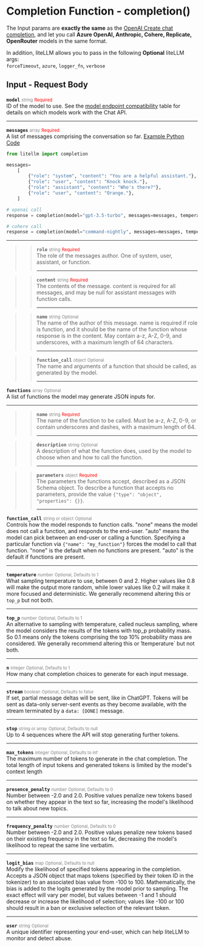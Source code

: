 # Completion Function - completion()
The Input params are **exactly the same** as the 
<a href="https://platform.openai.com/docs/api-reference/chat/create" target="_blank" rel="noopener noreferrer">OpenAI Create chat completion</a>, and let you call **Azure OpenAI, Anthropic, Cohere, Replicate, OpenRouter** models in the same format. 

In addition, liteLLM allows you to pass in the following **Optional** liteLLM args:<br>
`forceTimeout`, `azure`, `logger_fn`, `verbose`
 <!-- TODO: Add info about the following params -->

## Input - Request Body

**`model`**
<span style="color:gray; font-size: 0.8em;">string</span>  <span style="color:red; font-size: 0.8em;">Required</span><br>
ID of the model to use. See the <a href="https://litellm.readthedocs.io/en/latest/supported" target="_blank" rel="noopener noreferrer">model endpoint compatibility</a> table for details on which models work with the Chat API.

---

**`messages`**
<span style="color:gray; font-size: 0.8em;">array</span>  <span style="color:red; font-size: 0.8em;">Required</span><br>
<a></a>
A list of messages comprising the conversation so far. <a href="https://github.com/openai/openai-cookbook/blob/main/examples/How_to_format_inputs_to_ChatGPT_models.ipynb" target="_blank" rel="noopener noreferrer">Example Python Code</a>

```python
from litellm import completion

messages=
    [
        {"role": "system", "content": "You are a helpful assistant."},
        {"role": "user", "content": "Knock knock."},
        {"role": "assistant", "content": "Who's there?"},
        {"role": "user", "content": "Orange."},
    ]   

# openai call
response = completion(model="gpt-3.5-turbo", messages=messages, temperature=0)

# cohere call
response = completion(model="command-nightly", messages=messages, temperature=0)
```


---
>> **`role`**
>> <span style="color:gray; font-size: 0.8em;">string</span>  <span style="color:red; font-size: 0.8em;">Required</span><br>
>> The role of the messages author. One of system, user, assistant, or function.
>> <br>
>> 
>> ---

>> **`content`**
>> <span style="color:gray; font-size: 0.8em;">string</span>  <span style="color:red; font-size: 0.8em;">Required</span><br>
>> The contents of the message. content is required for all messages, and may be null for assistant messages with function calls.
>> <br>
>> 
>> ---

>> **`name`**
>> <span style="color:gray; font-size: 0.8em;">string</span>  <span style="color:gray; font-size: 0.8em;">Optional</span><br>
>> The name of the author of this message. name is required if role is function, and it should be the name of the function whose response is in the content. May contain a-z, A-Z, 0-9, and underscores, with a maximum length of 64 characters.
>> <br>
>> 
>> ---

>> **`function_call`**
>> <span style="color:gray; font-size: 0.8em;">object</span>  <span style="color:gray; font-size: 0.8em;">Optional</span><br>
>> The name and arguments of a function that should be called, as generated by the model.
>> <br>
>> 
>> ---

**`functions`**
<span style="color:gray; font-size: 0.8em;">array</span>  <span style="color:gray; font-size: 0.8em;">Optional</span><br>
A list of functions the model may generate JSON inputs for.
<br>

---
>> **`name`**
>> <span style="color:gray; font-size: 0.8em;">string</span>  <span style="color:red; font-size: 0.8em;">Required</span><br>
>> The name of the function to be called. Must be a-z, A-Z, 0-9, or contain underscores and dashes, with a maximum length of 64.
>> <br>
>> 
>> ---

>> **`description`**
>> <span style="color:gray; font-size: 0.8em;">string</span>  <span style="color:gray; font-size: 0.8em;">Optional</span><br>
>> A description of what the function does, used by the model to choose when and how to call the function.
>> <br>
>> 
>> ---

>> **`parameters`**
>> <span style="color:gray; font-size: 0.8em;">object</span>  <span style="color:red; font-size: 0.8em;">Required</span><br>
>> The parameters the functions accept, described as a JSON Schema object. 
>> To describe a function that accepts no parameters, provide the value `{"type": "object", "properties": {}}`.
>> <br>
>> 
>> ---


**`function_call`**
<span style="color:gray; font-size: 0.8em;">string or object</span>  <span style="color:gray; font-size: 0.8em;">Optional</span><br>
Controls how the model responds to function calls. "none" means the model does not call a function, and responds to the end-user. "auto" means the model can pick between an end-user or calling a function. Specifying a particular function via `{"name": "my_function"}` forces the model to call that function. "none" is the default when no functions are present. "auto" is the default if functions are present.
<br>

---

**`temperature`**
<span style="color:gray; font-size: 0.8em;">number</span>  <span style="color:gray; font-size: 0.8em;">Optional, Defaults to 1</span><br>
What sampling temperature to use, between 0 and 2. Higher values like 0.8 will make the output more random, while lower values like 0.2 will make it more focused and deterministic. We generally recommend altering this or `top_p` but not both.
<br>

---

**`top_p`**
<span style="color:gray; font-size: 0.8em;">number</span>  <span style="color:gray; font-size: 0.8em;">Optional, Defaults to 1</span><br>
An alternative to sampling with temperature, called nucleus sampling, where the model considers the results of the tokens with top_p probability mass. So 0.1 means only the tokens comprising the top 10% probability mass are considered. We generally recommend altering this or 1temperature` but not both.
<br>

---

**`n`**
<span style="color:gray; font-size: 0.8em;">integer</span>  <span style="color:gray; font-size: 0.8em;">Optional, Defaults to 1</span><br>
How many chat completion choices to generate for each input message.
<br>

---

**`stream`**
<span style="color:gray; font-size: 0.8em;">boolean</span>  <span style="color:gray; font-size: 0.8em;">Optional, Defaults to false</span><br>
If set, partial message deltas will be sent, like in ChatGPT. Tokens will be sent as data-only server-sent events as they become available, with the stream terminated by a `data: [DONE]` message.
<br>

---

**`stop`**
<span style="color:gray; font-size: 0.8em;">string or array</span>  <span style="color:gray; font-size: 0.8em;">Optional, Defaults to null</span><br>
Up to 4 sequences where the API will stop generating further tokens.
<br>

---

**`max_tokens`**
<span style="color:gray; font-size: 0.8em;">integer</span>  <span style="color:gray; font-size: 0.8em;">Optional, Defaults to inf</span><br>
The maximum number of tokens to generate in the chat completion. The total length of input tokens and generated tokens is limited by the model's context length
<br>

---

**`presence_penalty`**
<span style="color:gray; font-size: 0.8em;">number</span>  <span style="color:gray; font-size: 0.8em;">Optional, Defaults to 0</span><br>
Number between -2.0 and 2.0. Positive values penalize new tokens based on whether they appear in the text so far, increasing the model's likelihood to talk about new topics. 
<br>

---

**`frequency_penalty`**
<span style="color:gray; font-size: 0.8em;">number</span>  <span style="color:gray; font-size: 0.8em;">Optional, Defaults to 0</span><br>
Number between -2.0 and 2.0. Positive values penalize new tokens based on their existing frequency in the text so far, decreasing the model's likelihood to repeat the same line verbatim. 
<br>

---

**`logit_bias`**
<span style="color:gray; font-size: 0.8em;">map</span>  <span style="color:gray; font-size: 0.8em;">Optional, Defaults to null</span><br>
Modify the likelihood of specified tokens appearing in the completion. Accepts a JSON object that maps tokens (specified by their token ID in the tokenizer) to an associated bias value from -100 to 100. Mathematically, the bias is added to the logits generated by the model prior to sampling. The exact effect will vary per model, but values between -1 and 1 should decrease or increase the likelihood of selection; values like -100 or 100 should result in a ban or exclusive selection of the relevant token.
<br>

---

**`user`**
<span style="color:gray; font-size: 0.8em;">string</span>  <span style="color:gray; font-size: 0.8em;">Optional</span><br>
A unique identifier representing your end-user, which can help liteLLM to monitor and detect abuse. 

